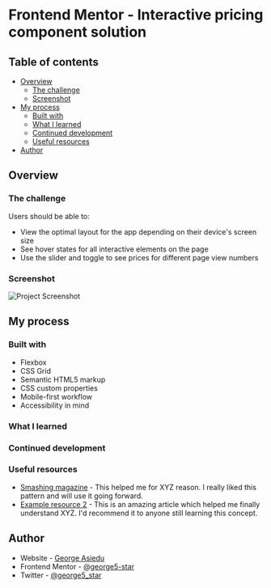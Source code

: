 # Frontend Mentor - Interactive pricing component solution

## Table of contents

- [Overview](#overview)
  - [The challenge](#the-challenge)
  - [Screenshot](#screenshot)
- [My process](#my-process)
  - [Built with](#built-with)
  - [What I learned](#what-i-learned)
  - [Continued development](#continued-development)
  - [Useful resources](#useful-resources)
- [Author](#author)

## Overview

### The challenge

Users should be able to:

- View the optimal layout for the app depending on their device's screen size
- See hover states for all interactive elements on the page
- Use the slider and toggle to see prices for different page view numbers

### Screenshot

![Project Screenshot](./screenshot.jpg)

## My process

### Built with

- Flexbox
- CSS Grid
- Semantic HTML5 markup
- CSS custom properties
- Mobile-first workflow
- Accessibility in mind

### What I learned

### Continued development

### Useful resources

- [Smashing magazine](https://www.smashingmagazine.com/2021/12/create-custom-range-input-consistent-browsers/) - This helped me for XYZ reason. I really liked this pattern and will use it going forward.
- [Example resource 2](https://www.example.com) - This is an amazing article which helped me finally understand XYZ. I'd recommend it to anyone still learning this concept.

## Author

- Website - [George Asiedu](https://www.georgeasiedu.tech)
- Frontend Mentor - [@george5-star](https://www.frontendmentor.io/profile/george5-star)
- Twitter - [@george5_star](https://www.twitter.com/george5_star)
